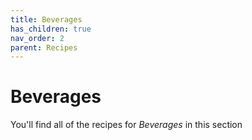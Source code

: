 ```yaml
---
title: Beverages
has_children: true
nav_order: 2
parent: Recipes
---
```


# Beverages

You'll find all of the recipes for *Beverages* in this section

